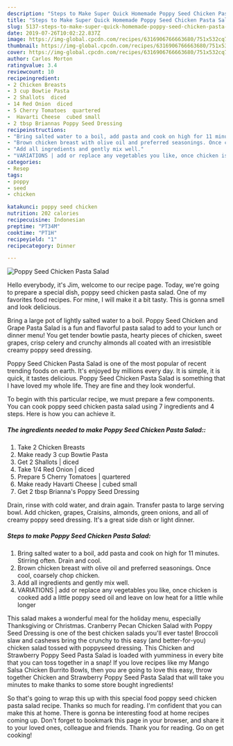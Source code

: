 ```yaml
---
description: "Steps to Make Super Quick Homemade Poppy Seed Chicken Pasta Salad"
title: "Steps to Make Super Quick Homemade Poppy Seed Chicken Pasta Salad"
slug: 5137-steps-to-make-super-quick-homemade-poppy-seed-chicken-pasta-salad
date: 2019-07-26T10:02:22.837Z
image: https://img-global.cpcdn.com/recipes/6316906766663680/751x532cq70/poppy-seed-chicken-pasta-salad-recipe-main-photo.jpg
thumbnail: https://img-global.cpcdn.com/recipes/6316906766663680/751x532cq70/poppy-seed-chicken-pasta-salad-recipe-main-photo.jpg
cover: https://img-global.cpcdn.com/recipes/6316906766663680/751x532cq70/poppy-seed-chicken-pasta-salad-recipe-main-photo.jpg
author: Carlos Morton
ratingvalue: 3.4
reviewcount: 10
recipeingredient:
- 2 Chicken Breasts
- 3 cup Bowtie Pasta
- 2 Shallots  diced
- 14 Red Onion  diced
- 5 Cherry Tomatoes  quartered
-  Havarti Cheese  cubed small
- 2 tbsp Briannas Poppy Seed Dressing
recipeinstructions:
- "Bring salted water to a boil, add pasta and cook on high for 11 minutes. Stirring often. Drain and cool."
- "Brown chicken breast with olive oil and preferred seasonings. Once cool, coarsely chop chicken."
- "Add all ingredients and gently mix well."
- "VARIATIONS | add or replace any vegetables you like, once chicken is cooked add a little poppy seed oil and leave on low heat for a little while longer"
categories:
- Resep
tags:
- poppy
- seed
- chicken

katakunci: poppy seed chicken
nutrition: 202 calories
recipecuisine: Indonesian
preptime: "PT34M"
cooktime: "PT1H"
recipeyield: "1"
recipecategory: Dinner

---
```



![Poppy Seed Chicken Pasta Salad](https://img-global.cpcdn.com/recipes/6316906766663680/751x532cq70/poppy-seed-chicken-pasta-salad-recipe-main-photo.jpg)

Hello everybody, it's Jim, welcome to our recipe page. Today, we're going to prepare a special dish, poppy seed chicken pasta salad. One of my favorites food recipes. For mine, I will make it a bit tasty. This is gonna smell and look delicious.

Bring a large pot of lightly salted water to a boil. Poppy Seed Chicken and Grape Pasta Salad is a fun and flavorful pasta salad to add to your lunch or dinner menu! You get tender bowtie pasta, hearty pieces of chicken, sweet grapes, crisp celery and crunchy almonds all coated with an irresistible creamy poppy seed dressing.

Poppy Seed Chicken Pasta Salad is one of the most popular of recent trending foods on earth. It's enjoyed by millions every day. It is simple, it is quick, it tastes delicious. Poppy Seed Chicken Pasta Salad is something that I have loved my whole life. They are fine and they look wonderful.


To begin with this particular recipe, we must prepare a few components. You can cook poppy seed chicken pasta salad using 7 ingredients and 4 steps. Here is how you can achieve it.

##### The ingredients needed to make Poppy Seed Chicken Pasta Salad::

1. Take 2 Chicken Breasts
1. Make ready 3 cup Bowtie Pasta
1. Get 2 Shallots | diced
1. Take 1/4 Red Onion | diced
1. Prepare 5 Cherry Tomatoes | quartered
1. Make ready  Havarti Cheese | cubed small
1. Get 2 tbsp Brianna&#39;s Poppy Seed Dressing


Drain, rinse with cold water, and drain again. Transfer pasta to large serving bowl. Add chicken, grapes, Craisins, almonds, green onions, and all of creamy poppy seed dressing. It&#39;s a great side dish or light dinner. 

##### Steps to make Poppy Seed Chicken Pasta Salad:

1. Bring salted water to a boil, add pasta and cook on high for 11 minutes. Stirring often. Drain and cool.
1. Brown chicken breast with olive oil and preferred seasonings. Once cool, coarsely chop chicken.
1. Add all ingredients and gently mix well.
1. VARIATIONS | add or replace any vegetables you like, once chicken is cooked add a little poppy seed oil and leave on low heat for a little while longer


This salad makes a wonderful meal for the holiday menu, especially Thanksgiving or Christmas. Cranberry Pecan Chicken Salad with Poppy Seed Dressing is one of the best chicken salads you&#39;ll ever taste! Broccoli slaw and cashews bring the crunchy to this easy (and better-for-you) chicken salad tossed with poppyseed dressing. This Chicken and Strawberry Poppy Seed Pasta Salad is loaded with yumminess in every bite that you can toss together in a snap! If you love recipes like my Mango Salsa Chicken Burrito Bowls, then you are going to love this easy, throw together Chicken and Strawberry Poppy Seed Pasta Salad that will take you minutes to make thanks to some store bought ingredients! 

So that's going to wrap this up with this special food poppy seed chicken pasta salad recipe. Thanks so much for reading. I'm confident that you can make this at home. There is gonna be interesting food at home recipes coming up. Don't forget to bookmark this page in your browser, and share it to your loved ones, colleague and friends. Thank you for reading. Go on get cooking!
